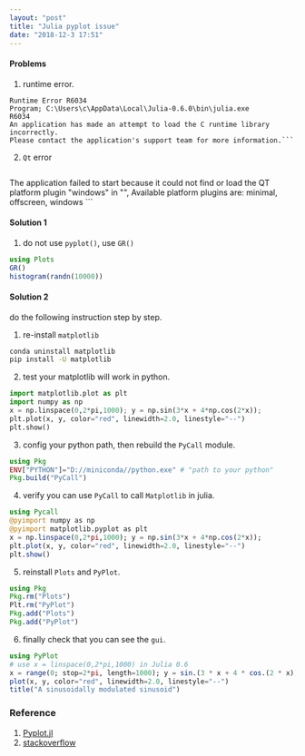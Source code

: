```yaml
---
layout: "post"
title: "Julia pyplot issue"
date: "2018-12-3 17:51"
---
```


#### Problems
1. runtime error.
  ```
Runtime Error R6034
Program; C:\Users\c\AppData\Local\Julia-0.6.0\bin\julia.exe
R6034
An application has made an attempt to load the C runtime library incorrectly.
Please contact the application's support team for more information.```
  ```

2.  `Qt` error
	```
The application failed to start because it could not find or load the QT platform plugin "windows" in "",
Available platform plugins are: minimal, offscreen, windows
	```


#### Solution 1

1. do not use `pyplot()`, use `GR()`
```julia
using Plots
GR()
histogram(randn(10000))
```

#### Solution 2

do the following instruction step by step.

1. re-install `matplotlib`
```bash
conda uninstall matplotlib
pip install -U matplotlib    
```

2. test your matplotlib will work in python.
```python
import matplotlib.plot as plt
import numpy as np
x = np.linspace(0,2*pi,1000); y = np.sin(3*x + 4*np.cos(2*x));
plt.plot(x, y, color="red", linewidth=2.0, linestyle="--")
plt.show()   
```

3. config your python path, then rebuild the `PyCall` module.
```julia
using Pkg
ENV["PYTHON"]="D://miniconda//python.exe" # "path to your python"
Pkg.build("PyCall")
```

4. verify you can use `PyCall` to call `Matplotlib` in julia.

```julia
using Pycall
@pyimport numpy as np
@pyimport matplotlib.pyplot as plt
x = np.linspace(0,2*pi,1000); y = np.sin(3*x + 4*np.cos(2*x));
plt.plot(x, y, color="red", linewidth=2.0, linestyle="--")
plt.show()
```

5. reinstall `Plots` and `PyPlot`.
```julia
using Pkg
Pkg.rm("Plots")
Plt.rm("PyPlot")
Pkg.add("Plots")
Pkg.add("PyPlot")
```

6. finally check that you can see the `gui`.
```julia
using PyPlot
# use x = linspace(0,2*pi,1000) in Julia 0.6
x = range(0; stop=2*pi, length=1000); y = sin.(3 * x + 4 * cos.(2 * x));
plot(x, y, color="red", linewidth=2.0, linestyle="--")
title("A sinusoidally modulated sinusoid")
```



### Reference

1. [Pyplot.jl](https://github.com/JuliaPy/PyPlot.jl/issues/334)
2. [stackoverflow](https://stackoverflow.com/questions/46399480/julia-runtime-error-when-using-pyplot)
